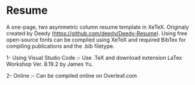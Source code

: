 # Resume
A one-page, two asymmetric column resume template in XeTeX. Originaly created by Deedy (https://github.com/deedy/Deedy-Resume). 
Using free open-source fonts can be compiled using XeTeX and required BibTex for compiling publications and the .bib filetype.

1- Using Visual Studio Code :- Use .TeX and download extension LaTex Workshop Ver. 8.19.2 by James Yu.

2- Online :- Can be compiled online on Overleaf.com

